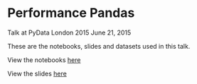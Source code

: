 # Performance Pandas

Talk at PyData London 2015
June 21, 2015

These are the notebooks, slides and datasets used in this talk.

View the notebooks [here](http://nbviewer.ipython.org/github/jreback/pydata2015-london/blob/master/notebooks)

View the slides [here](https://github.com/jreback/pydata2015-london/blob/master/decks.pdf)
